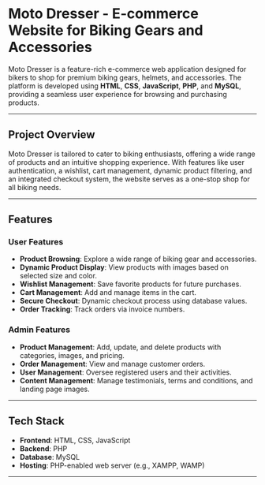 # Moto Dresser - E-commerce Website for Biking Gears and Accessories

Moto Dresser is a feature-rich e-commerce web application designed for bikers to shop for premium biking gears, helmets, and accessories. The platform is developed using **HTML**, **CSS**, **JavaScript**, **PHP**, and **MySQL**, providing a seamless user experience for browsing and purchasing products.

---

## Project Overview

Moto Dresser is tailored to cater to biking enthusiasts, offering a wide range of products and an intuitive shopping experience. With features like user authentication, a wishlist, cart management, dynamic product filtering, and an integrated checkout system, the website serves as a one-stop shop for all biking needs.

---

## Features

### User Features
- **Product Browsing**: Explore a wide range of biking gear and accessories.
- **Dynamic Product Display**: View products with images based on selected size and color.
- **Wishlist Management**: Save favorite products for future purchases.
- **Cart Management**: Add and manage items in the cart.
- **Secure Checkout**: Dynamic checkout process using database values.
- **Order Tracking**: Track orders via invoice numbers.

### Admin Features
- **Product Management**: Add, update, and delete products with categories, images, and pricing.
- **Order Management**: View and manage customer orders.
- **User Management**: Oversee registered users and their activities.
- **Content Management**: Manage testimonials, terms and conditions, and landing page images.

---

## Tech Stack

- **Frontend**: HTML, CSS, JavaScript
- **Backend**: PHP
- **Database**: MySQL
- **Hosting**: PHP-enabled web server (e.g., XAMPP, WAMP)

---
